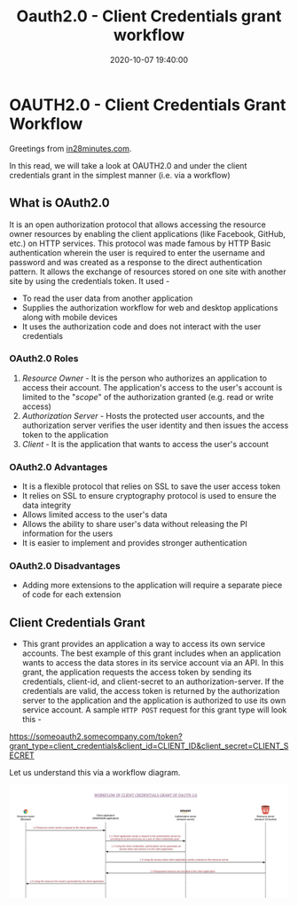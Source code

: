 ﻿---
layout:  post
title: Oauth2.0 - Client Credentials grant workflow
date:    2020-10-07 19:40:00
summary:  Let us understand the Oauth2.0 client credentials grant workflow
categories:  SpringBootMicroservices
permalink:  /oauth2-client-credentials-grant-workflow
image: /images/rest-api-category.png
---

# OAUTH2.0 - Client Credentials Grant Workflow

Greetings from [in28minutes.com](https://courses.in28minutes.com/).

In this read, we will take a look at OAUTH2.0 and under the client credentials grant in the simplest manner (i.e. via a workflow)

## What is OAuth2.0
It is an open authorization protocol that allows accessing the resource owner resources by enabling the client applications (like Facebook, GitHub, etc.) on HTTP services. This protocol was made famous by HTTP Basic authentication wherein the user is required to enter the username and password and was created as a response to the direct authentication pattern. It allows the exchange of resources stored on one site with another site by using the credentials token. It used - 

 - To read the user data from another application
 - Supplies the authorization workflow for web and desktop applications along with mobile devices
 - It uses the authorization code and does not interact with the user credentials

### OAuth2.0 Roles

 1. *Resource Owner* - It is the person who authorizes an application to access their account. The application's access to the user's account is limited to the "*scope*" of the authorization granted (e.g. read or  write access)
 2. *Authorization Server* - Hosts the protected user accounts, and the authorization server verifies the user identity and then issues the access token to the application
 3. *Client* - It is the application that wants to access the user's account

### OAuth2.0 Advantages

 - It is a flexible protocol that relies on SSL to save the user access token
 - It relies on SSL to ensure cryptography protocol is used to ensure the data integrity
 - Allows limited access to the user's data
 - Allows the ability to share user's data without releasing the PI information for the users
 - It is easier to implement and provides stronger authentication

### OAuth2.0 Disadvantages

 - Adding more extensions to the application will require a separate piece of code for each extension

## Client Credentials Grant

 - This grant provides an application a way to access its own service accounts. The best example of this grant includes when an application wants to access the data stores in its service account via an API. In this grant, the application requests the access token by sending its credentials, client-id, and client-secret to an authorization-server. If the credentials are valid, the access token is returned by the authorization server to the application and the application is authorized to use its own service account. A sample `HTTP POST` request for this grant type will look this -

https://someoauth2.somecompany.com/token?grant_type=client_credentials&client_id=CLIENT_ID&client_secret=CLIENT_SECRET

Let us understand this via a workflow diagram.

![](/images/oauth2-markdowns/client-credentials-grant-flowchart.jpeg)
